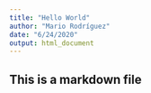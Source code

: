 ```yaml
---
title: "Hello World"
author: "Mario Rodríguez"
date: "6/24/2020"
output: html_document
---
```

## This is a markdown file